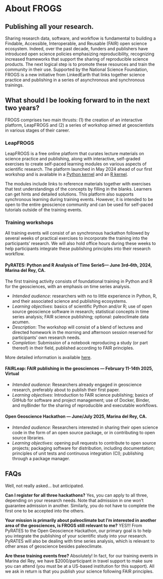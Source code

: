 # About FROGS

## Publishing all your research. 

Sharing research data, software, and workflow is fundamental to building a Findable, Accessible, Interoperable, and Reusable (FAIR) open science ecosystem. Indeed, over the past decade, funders and publishers have introduced open science policies emphasizing reproducibility, recognizing increased frameworks that support the sharing of reproducible science products.
The next logical step is to promote these resources and train the community in their use. Supported by the National Science Foundation, FROGS is a new initiative from LinkedEarth that links together science practice and publishing in a series of asynchronous and synchronous trainings.

## What should I be looking forward to in the next two years?

FROGS comprises two main thrusts: (1) the creation of an interactive platform, LeapFROGS and (2) a series of workshop aimed at geoscientists in various stages of their career.

### LeapFROGS

LeapFROGS is a free online platform that curates lecture materials on science practice and publishing, along with interactive, self-graded exercises to create self-paced learning modules on various aspects of scientific research. The platform launched in May 2024 ahead of our first workshop and is available in a [Python kernel](http://linked.earth/LeapFROGS/) and an [R kernel](http://linked.earth/RLeapFROGS/).

The modules include links to reference materials together with exercises that test understandings of the concepts by filling in the blanks. Learners can get hints and detailed solutions. This platform also supports synchronous learning during training events. However, it is intended to be open to the entire geoscience community and can be used for self-paced tutorials outside of the training events. 

### Training workshops

All training events will consist of an synchronous hackathon followed by several weeks of practical exercises to incorporate the training into the participants’ research. We will also hold office hours during these weeks to help participants integrate these publishing principles into their research workflow.

#### PyRATES: Python and R Analysis of Time SerieS— June 3rd–6th, 2024, Marina del Rey, CA.

The first training activity consists of foundational training in Python and R for the geosciences, with an emphasis on time series analysis.
* *Intended audience*: researchers with no to little experience in Python, R, and their associated science and publishing ecosystems.
* *Learning objectives*: basics of scientific Python and/or R; use of open source geoscience software in research; statistical concepts in time series analysis; FAIR science publishing; optional: paleoclimate data acumen.
* *Description*: The workshop will consist of a blend of lectures and directed homework in the morning and afternoon session reserved for participants’ own research needs.
* *Completion*: Submission of a notebook reproducing a study (or part thereof) in their field, published according to FAIR principles.

More detailed information is available [here](https://linkedearth.github.io/FROGS/pastworkshops). 

#### FAIRLeap: FAIR publishing in the geosciences — February 11-14th 2025, Virtual
* *Intended audience*: Researchers already engaged in geoscience research, preferably about to publish their first paper.
* *Learning objectives*: Introduction to FAIR science publishing; basics of GitHub for software and project management; use of Docker, Binder, and myBinder for the sharing of reproducible and executable workflows.

#### Open Geoscience Hackathon — June/July 2025, Marina del Rey, CA.
* *Intended audience*: Researchers interested in sharing their open science code in the form of an open source package, or in contributing to open source libraries.
* *Learning objectives*: opening pull requests to contribute to open source projects; packaging software for distribution, including documentation; principles of unit tests and continuous integration (CI); publishing through a package manager.


## FAQs
Well, not really asked… but anticipated.

**Can I register for all three hackathons?** Yes, you can apply to all three, depending on your research needs. Note that admission in one won’t guarantee admission in another. Similarly, you do not have to complete the first one to be accepted into the others.

**Your mission is primarily about paleoclimate but I’m interested in another area of the geosciences, is FROGS still relevant to me?** YES!!! From PyRATES to the Open Geoscience Hackathon, our primary goal is to help you integrate the publishing of your scientific study into your research. PyRATES will also be dealing with time series analysis, which is relevant to other areas of geoscience besides paleoclimate.

**Are these training events free?** Absolutely! In fact, for our training events in Marina del Rey, we have $2000/participant in travel support to make sure you can attend (you must be at a US-based institution for this support). All we ask in return is that you publish your science following FAIR principles.